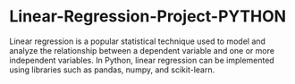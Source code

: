 # Linear-Regression-Project-PYTHON
Linear regression is a popular statistical technique used to model and analyze the relationship between a dependent variable and one or more independent variables. In Python, linear regression can be implemented using libraries such as pandas, numpy, and scikit-learn.
